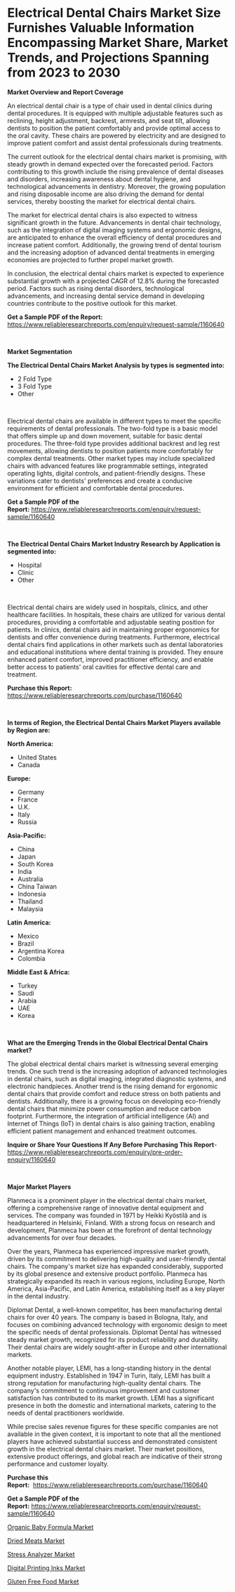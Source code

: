 <p><h1>Electrical Dental Chairs Market Size Furnishes Valuable Information Encompassing Market Share, Market Trends, and Projections Spanning from 2023 to 2030</h1></p><p><strong>Market Overview and Report Coverage</strong></p>
<p><p>An electrical dental chair is a type of chair used in dental clinics during dental procedures. It is equipped with multiple adjustable features such as reclining, height adjustment, backrest, armrests, and seat tilt, allowing dentists to position the patient comfortably and provide optimal access to the oral cavity. These chairs are powered by electricity and are designed to improve patient comfort and assist dental professionals during treatments.</p><p>The current outlook for the electrical dental chairs market is promising, with steady growth in demand expected over the forecasted period. Factors contributing to this growth include the rising prevalence of dental diseases and disorders, increasing awareness about dental hygiene, and technological advancements in dentistry. Moreover, the growing population and rising disposable income are also driving the demand for dental services, thereby boosting the market for electrical dental chairs.</p><p>The market for electrical dental chairs is also expected to witness significant growth in the future. Advancements in dental chair technology, such as the integration of digital imaging systems and ergonomic designs, are anticipated to enhance the overall efficiency of dental procedures and increase patient comfort. Additionally, the growing trend of dental tourism and the increasing adoption of advanced dental treatments in emerging economies are projected to further propel market growth.</p><p>In conclusion, the electrical dental chairs market is expected to experience substantial growth with a projected CAGR of 12.8% during the forecasted period. Factors such as rising dental disorders, technological advancements, and increasing dental service demand in developing countries contribute to the positive outlook for this market.</p></p>
<p><strong>Get a Sample PDF of the Report:</strong> <a href="https://www.reliableresearchreports.com/enquiry/request-sample/1160640">https://www.reliableresearchreports.com/enquiry/request-sample/1160640</a></p>
<p>&nbsp;</p>
<p><strong>Market Segmentation</strong></p>
<p><strong>The Electrical Dental Chairs Market Analysis by types is segmented into:</strong></p>
<p><ul><li>2 Fold Type</li><li>3 Fold Type</li><li>Other</li></ul></p>
<p>&nbsp;</p>
<p><p>Electrical dental chairs are available in different types to meet the specific requirements of dental professionals. The two-fold type is a basic model that offers simple up and down movement, suitable for basic dental procedures. The three-fold type provides additional backrest and leg rest movements, allowing dentists to position patients more comfortably for complex dental treatments. Other market types may include specialized chairs with advanced features like programmable settings, integrated operating lights, digital controls, and patient-friendly designs. These variations cater to dentists' preferences and create a conducive environment for efficient and comfortable dental procedures.</p></p>
<p><strong>Get a Sample PDF of the Report:</strong>&nbsp;<a href="https://www.reliableresearchreports.com/enquiry/request-sample/1160640">https://www.reliableresearchreports.com/enquiry/request-sample/1160640</a></p>
<p>&nbsp;</p>
<p><strong>The Electrical Dental Chairs Market Industry Research by Application is segmented into:</strong></p>
<p><ul><li>Hospital</li><li>Clinic</li><li>Other</li></ul></p>
<p>&nbsp;</p>
<p><p>Electrical dental chairs are widely used in hospitals, clinics, and other healthcare facilities. In hospitals, these chairs are utilized for various dental procedures, providing a comfortable and adjustable seating position for patients. In clinics, dental chairs aid in maintaining proper ergonomics for dentists and offer convenience during treatments. Furthermore, electrical dental chairs find applications in other markets such as dental laboratories and educational institutions where dental training is provided. They ensure enhanced patient comfort, improved practitioner efficiency, and enable better access to patients' oral cavities for effective dental care and treatment.</p></p>
<p><strong>Purchase this Report:</strong>&nbsp; <a href="https://www.reliableresearchreports.com/purchase/1160640">https://www.reliableresearchreports.com/purchase/1160640</a></p>
<p>&nbsp;</p>
<p><strong>In terms of Region, the Electrical Dental Chairs Market Players available by Region are:</strong></p>
<p>
    <p> <strong> North America: </strong>
        <ul>
            <li>United States</li>
            <li>Canada</li>
        </ul>
        </p> 
    <p> <strong> Europe: </strong>
        <ul>
            <li>Germany</li>
            <li>France</li>
            <li>U.K.</li>
            <li>Italy</li>
            <li>Russia</li>
        </ul>
        </p> 
    <p> <strong> Asia-Pacific: </strong>
        <ul>
            <li>China</li>
            <li>Japan</li>
            <li>South Korea</li>
            <li>India</li>
            <li>Australia</li>
            <li>China Taiwan</li>
            <li>Indonesia</li>
            <li>Thailand</li>
            <li>Malaysia</li>
        </ul>
        </p> 
    <p> <strong> Latin America: </strong>
        <ul>
            <li>Mexico</li>
            <li>Brazil</li>
            <li>Argentina Korea</li>
            <li>Colombia</li>
        </ul>
        </p> 
    <p> <strong> Middle East & Africa: </strong>
        <ul>
            <li>Turkey</li>
            <li>Saudi</li>
            <li>Arabia</li>
            <li>UAE</li>
            <li>Korea</li>
        </ul>
    </p>
    </p>
<p>&nbsp;</p>
<p><strong>What are the Emerging Trends in the Global Electrical Dental Chairs market?</strong></p>
<p><p>The global electrical dental chairs market is witnessing several emerging trends. One such trend is the increasing adoption of advanced technologies in dental chairs, such as digital imaging, integrated diagnostic systems, and electronic handpieces. Another trend is the rising demand for ergonomic dental chairs that provide comfort and reduce stress on both patients and dentists. Additionally, there is a growing focus on developing eco-friendly dental chairs that minimize power consumption and reduce carbon footprint. Furthermore, the integration of artificial intelligence (AI) and Internet of Things (IoT) in dental chairs is also gaining traction, enabling efficient patient management and enhanced treatment outcomes.</p></p>
<p><strong>Inquire or Share Your Questions If Any Before Purchasing This Report</strong>- <a href="https://www.reliableresearchreports.com/enquiry/pre-order-enquiry/1160640">https://www.reliableresearchreports.com/enquiry/pre-order-enquiry/1160640</a></p>
<p>&nbsp;</p>
<p><strong>Major Market Players</strong></p>
<p><p>Planmeca is a prominent player in the electrical dental chairs market, offering a comprehensive range of innovative dental equipment and services. The company was founded in 1971 by Heikki Kyöstilä and is headquartered in Helsinki, Finland. With a strong focus on research and development, Planmeca has been at the forefront of dental technology advancements for over four decades.</p><p>Over the years, Planmeca has experienced impressive market growth, driven by its commitment to delivering high-quality and user-friendly dental chairs. The company's market size has expanded considerably, supported by its global presence and extensive product portfolio. Planmeca has strategically expanded its reach in various regions, including Europe, North America, Asia-Pacific, and Latin America, establishing itself as a key player in the dental industry.</p><p>Diplomat Dental, a well-known competitor, has been manufacturing dental chairs for over 40 years. The company is based in Bologna, Italy, and focuses on combining advanced technology with ergonomic design to meet the specific needs of dental professionals. Diplomat Dental has witnessed steady market growth, recognized for its product reliability and durability. Their dental chairs are widely sought-after in Europe and other international markets.</p><p>Another notable player, LEMI, has a long-standing history in the dental equipment industry. Established in 1947 in Turin, Italy, LEMI has built a strong reputation for manufacturing high-quality dental chairs. The company's commitment to continuous improvement and customer satisfaction has contributed to its market growth. LEMI has a significant presence in both the domestic and international markets, catering to the needs of dental practitioners worldwide.</p><p>While precise sales revenue figures for these specific companies are not available in the given context, it is important to note that all the mentioned players have achieved substantial success and demonstrated consistent growth in the electrical dental chairs market. Their market positions, extensive product offerings, and global reach are indicative of their strong performance and customer loyalty.</p></p>
<p><strong>Purchase this Report:</strong>&nbsp;&nbsp;<a href="https://www.reliableresearchreports.com/purchase/1160640">https://www.reliableresearchreports.com/purchase/1160640</a></p>
<p></p>
<p><strong>Get a Sample PDF of the Report:</strong>&nbsp;<a href="https://www.reliableresearchreports.com/enquiry/request-sample/1160640">https://www.reliableresearchreports.com/enquiry/request-sample/1160640</a></p>
<p><p><a href="https://www.linkedin.com/pulse/decoding-organic-baby-formula-market-deep-dive-latest-iv20e/">Organic Baby Formula Market</a></p><p><a href="https://www.linkedin.com/pulse/dried-meats-market-size-share-amp-trends-analysis-report-application-jteye/">Dried Meats Market</a></p><p><a href="https://medium.com/@alesiabrahimi58/stress-analyzer-market-size-growth-forecast-2023-2030-8b488744af05">Stress Analyzer Market</a></p><p><a href="https://medium.com/@jaremington56468/digital-printing-inks-market-size-growth-forecast-2023-2030-01b5709afa07">Digital Printing Inks Market</a></p><p><a href="https://www.linkedin.com/pulse/decoding-gluten-free-food-market-deep-dive-latest-trends-quobc/">Gluten Free Food Market</a></p></p>